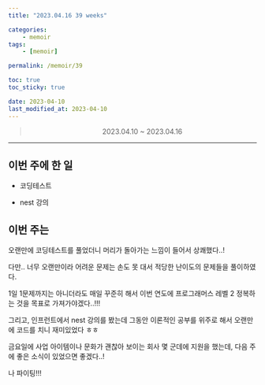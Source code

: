 ```yaml
---
title: "2023.04.16 39 weeks"

categories:
    - memoir
tags:
    - [memoir]

permalink: /memoir/39

toc: true
toc_sticky: true

date: 2023-04-10
last_modified_at: 2023-04-10
---
```


> <center> 2023.04.10 ~ 2023.04.16 </center>

---

## 이번 주에 한 일

- 코딩테스트

- nest 강의

## 이번 주는

오랜만에 코딩테스트를 풀었더니 머리가 돌아가는 느낌이 들어서 상쾌했다..!

다만.. 너무 오랜만이라 어려운 문제는 손도 못 대서 적당한 난이도의 문제들을 풀이하였다.

1일 1문제까지는 아니더라도 매일 꾸준히 해서 이번 연도에 프로그래머스 레벨 2 정복하는 것을 목표로 가져가야겠다..!!!

그리고, 인프런트에서 nest 강의를 봤는데 그동안 이론적인 공부를 위주로 해서 오랜만에 코드를 치니 재미있었다 ㅎㅎ

금요일에 사업 아이템이나 문화가 괜찮아 보이는 회사 몇 군데에 지원을 했는데, 다음 주에 좋은 소식이 있었으면 좋겠다..!

나 파이팅!!!